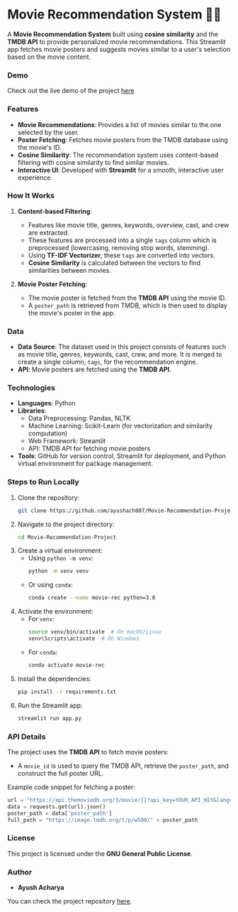 # Movie Recommendation System 🎥🍿

A **Movie Recommendation System** built using **cosine similarity** and the **TMDB API** to provide personalized movie recommendations. This Streamlit app fetches movie posters and suggests movies similar to a user's selection based on the movie content.

### Demo
Check out the live demo of the project [here](https://movie-recommendation-project-nzcfhbmgcsr82wuekhwccz.streamlit.app/)

### Features
- **Movie Recommendations**: Provides a list of movies similar to the one selected by the user.
- **Poster Fetching**: Fetches movie posters from the TMDB database using the movie's ID.
- **Cosine Similarity**: The recommendation system uses content-based filtering with cosine similarity to find similar movies.
- **Interactive UI**: Developed with **Streamlit** for a smooth, interactive user experience.

### How It Works
1. **Content-based Filtering**: 
   - Features like movie title, genres, keywords, overview, cast, and crew are extracted.
   - These features are processed into a single `tags` column which is preprocessed (lowercasing, removing stop words, stemming).
   - Using **TF-IDF Vectorizer**, these `tags` are converted into vectors.
   - **Cosine Similarity** is calculated between the vectors to find similarities between movies.

2. **Movie Poster Fetching**:
   - The movie poster is fetched from the **TMDB API** using the movie ID. 
   - A `poster_path` is retrieved from TMDB, which is then used to display the movie's poster in the app.

### Data
- **Data Source**: The dataset used in this project consists of features such as movie title, genres, keywords, cast, crew, and more. It is merged to create a single column, `tags`, for the recommendation engine.
- **API**: Movie posters are fetched using the **TMDB API**.

### Technologies
- **Languages**: Python
- **Libraries**: 
  - Data Preprocessing: Pandas, NLTK
  - Machine Learning: Scikit-Learn (for vectorization and similarity computation)
  - Web Framework: Streamlit
  - API: TMDB API for fetching movie posters
- **Tools**: GitHub for version control, Streamlit for deployment, and Python virtual environment for package management.

### Steps to Run Locally
1. Clone the repository:
   ```bash
   git clone https://github.com/ayushach007/Movie-Recommendation-Project.git
   ```
2. Navigate to the project directory:
   ```bash
   cd Movie-Recommendation-Project
   ```
3. Create a virtual environment:
   - Using `python -m venv`:
     ```bash
     python -m venv venv
     ```
   - Or using `conda`:
     ```bash
     conda create --name movie-rec python=3.8
     ```
4. Activate the environment:
   - For `venv`:
     ```bash
     source venv/bin/activate  # On macOS/Linux
     venv\Scripts\activate  # On Windows
     ```
   - For `conda`:
     ```bash
     conda activate movie-rec
     ```
5. Install the dependencies:
   ```bash
   pip install -r requirements.txt
   ```
6. Run the Streamlit app:
   ```bash
   streamlit run app.py
   ```

### API Details
The project uses the **TMDB API** to fetch movie posters:
- A `movie_id` is used to query the TMDB API, retrieve the `poster_path`, and construct the full poster URL.

Example code snippet for fetching a poster:
```python
url = "https://api.themoviedb.org/3/movie/{}?api_key=YOUR_API_KEY&language=en-US".format(movie_id)
data = requests.get(url).json()
poster_path = data['poster_path']
full_path = "https://image.tmdb.org/t/p/w500/" + poster_path
```


### License
This project is licensed under the **GNU General Public License**.

### Author
- **Ayush Acharya**

You can check the project repository [here](https://github.com/ayushach007/Movie-Recommendation-Project).